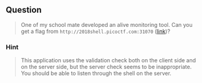 ## Question
>One of my school mate developed an alive monitoring tool. Can you get a flag from `` http://2018shell.picoctf.com:31070 `` ([link](http://2018shell.picoctf.com:31070))?

### Hint
>This application uses the validation check both on the client side and on the server side, but the server check seems to be inappropriate.
>You should be able to listen through the shell on the server.
